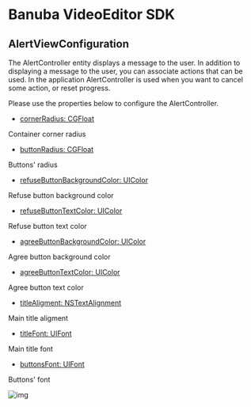 # Banuba VideoEditor SDK
## AlertViewConfiguration

The AlertController entity displays a message to the user.
In addition to displaying a message to the user, you can associate actions that can be used. In the application AlertController is used when you want to cancel some action, or reset progress.

Please use the properties below to configure the AlertController.

- [cornerRadius: CGFloat](/Example/Example/Extension/AlertViewConfiguration.swift#L4)

Container corner radius

- [buttonRadius: CGFloat](/Example/Example/Extension/AlertViewConfiguration.swift#L5)

Buttons' radius

- [refuseButtonBackgroundColor: UIColor](/Example/Example/Extension/AlertViewConfiguration.swift#L6)

Refuse button background color

- [refuseButtonTextColor: UIColor](/Example/Example/Extension/AlertViewConfiguration.swift#L7)

Refuse button text color

- [agreeButtonBackgroundColor: UIColor](/Example/Example/Extension/AlertViewConfiguration.swift#L8)

Agree button background color

- [agreeButtonTextColor: UIColor](/Example/Example/Extension/AlertViewConfiguration.swift#L9)

Agree button text color

- [titleAligment: NSTextAlignment](/Example/Example/Extension/AlertViewConfiguration.swift#L10)

Main title aligment

- [titleFont: UIFont](/Example/Example/Extension/AlertViewConfiguration.swift#L11)

Main title font

- [buttonsFont: UIFont](/Example/Example/Extension/AlertViewConfiguration.swift#L12)

Buttons' font

![img](screenshots/AlertScreen.png)
